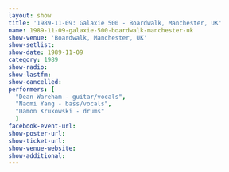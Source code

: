 ```yaml
---
layout: show
title: '1989-11-09: Galaxie 500 - Boardwalk, Manchester, UK'
name: 1989-11-09-galaxie-500-boardwalk-manchester-uk
show-venue: 'Boardwalk, Manchester, UK'
show-setlist: 
show-date: 1989-11-09
category: 1989
show-radio: 
show-lastfm: 
show-cancelled: 
performers: [
  "Dean Wareham - guitar/vocals",
  "Naomi Yang - bass/vocals",
  "Damon Krukowski - drums"
  ]
facebook-event-url: 
show-poster-url: 
show-ticket-url: 
show-venue-website: 
show-additional: 
---
```



